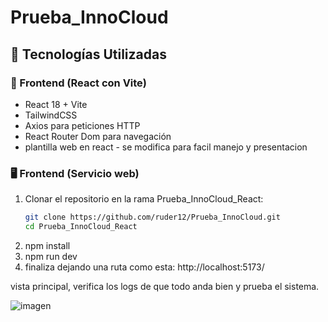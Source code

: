 # Prueba_InnoCloud
## 🚀 Tecnologías Utilizadas

### 📌 Frontend (React con Vite)
- React 18 + Vite
- TailwindCSS
- Axios para peticiones HTTP
- React Router Dom para navegación
- plantilla web en react - se modifica para facil manejo y presentacion

### 🖥️ Frontend (Servicio web)
1. Clonar el repositorio en la rama Prueba_InnoCloud_React:
   ```sh
   git clone https://github.com/ruder12/Prueba_InnoCloud.git
   cd Prueba_InnoCloud_React
2. npm install
4. npm run dev
5. finaliza dejando una ruta como esta: http://localhost:5173/

vista principal, verifica los logs de que todo anda bien y prueba el sistema.

![imagen](https://github.com/user-attachments/assets/732721b8-f57a-44dd-ba8e-c040c254168c)
